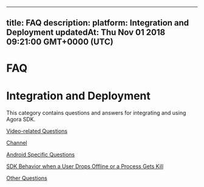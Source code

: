 
---
title: FAQ
description: 
platform: Integration and Deployment
updatedAt: Thu Nov 01 2018 09:21:00 GMT+0000 (UTC)
---
# FAQ

# Integration and Deployment
This category contains questions and answers for integrating and using Agora SDK.

[Video-related Questions](../../en/Agora%20Platform/video_how_to.md)

[Channel](../../en/Agora%20Platform/channel_faq.md)

[Android Specific Questions](../../en/Agora%20Platform/android_related.md)

[SDK Behavior when a User Drops Offline or a Process Gets Kill](../../en/Agora%20Platform/sdk_behaviors.md)

[Other Questions](../../en/Agora%20Platform/other_questions_how_to.md)

